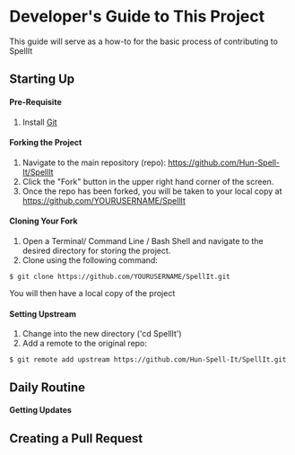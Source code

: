 # Developer's Guide to This Project
This guide will serve as a how-to for the basic process of contributing to SpellIt

## Starting Up

#### Pre-Requisite

1. Install [Git](https://git-scm.com/)

#### Forking the Project

1. Navigate to the main repository (repo): <https://github.com/Hun-Spell-It/SpellIt>
2. Click the "Fork" button in the upper right hand corner of the screen.
3. Once the repo has been forked, you will be taken to your local copy at <https://github.com/YOURUSERNAME/SpellIt>

#### Cloning Your Fork

1. Open a Terminal/ Command Line / Bash Shell and navigate to the desired directory for storing the project.
2. Clone using the following command:

```shell
$ git clone https://github.com/YOURUSERNAME/SpellIt.git
```

You will then have a local copy of the project

#### Setting Upstream

1. Change into the new directory ('cd SpellIt')
2. Add a remote to the original repo:

```shell
$ git remote add upstream https://github.com/Hun-Spell-It/SpellIt.git
```

## Daily Routine

#### Getting Updates



## Creating a Pull Request

